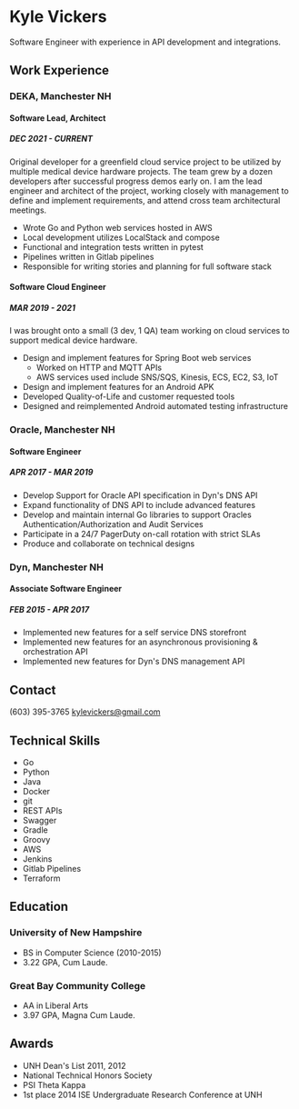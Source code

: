 # Kyle Vickers

Software Engineer with experience in API development and integrations.

## Work Experience

### DEKA, Manchester NH

#### Software Lead, Architect

##### DEC 2021 - CURRENT

Original developer for a greenfield cloud service project to be
utilized by multiple medical device hardware projects. The team
grew by a dozen developers after successful progress demos early on.
I am the lead engineer and architect of the project, working closely
with management to define and implement requirements, and attend
cross team architectural meetings.

- Wrote Go and Python web services hosted in AWS
- Local development utilizes LocalStack and compose
- Functional and integration tests written in pytest
- Pipelines written in Gitlab pipelines
- Responsible for writing stories and planning for full software stack

#### Software Cloud Engineer

##### MAR 2019 - 2021

I was brought onto a small (3 dev, 1 QA) team working on cloud services to
support medical device hardware.

- Design and implement features for Spring Boot web services
    - Worked on HTTP and MQTT APIs
    - AWS services used include SNS/SQS, Kinesis, ECS, EC2, S3, IoT
- Design and implement features for an Android APK
- Developed Quality-of-Life and customer requested tools
- Designed and reimplemented Android automated testing infrastructure

### Oracle, Manchester NH

#### Software Engineer

##### APR 2017 - MAR 2019

- Develop Support for Oracle API specification in Dyn's DNS API
- Expand functionality of DNS API to include advanced features
- Develop and maintain internal Go libraries to support Oracles Authentication/Authorization and Audit Services
- Participate in a 24/7 PagerDuty on-call rotation with strict SLAs
- Produce and collaborate on technical designs

### Dyn, Manchester NH

#### Associate Software Engineer

##### FEB 2015 - APR 2017

- Implemented new features for a self service DNS storefront
- Implemented new features for an asynchronous provisioning & orchestration API
- Implemented new features for Dyn's DNS management API

## Contact

(603) 395-3765
kylevickers@gmail.com

## Technical Skills

- Go
- Python
- Java
- Docker
- git
- REST APIs
- Swagger
- Gradle
- Groovy
- AWS
- Jenkins
- Gitlab Pipelines
- Terraform

## Education

### University of New Hampshire

- BS in Computer Science (2010-2015)
- 3.22 GPA, Cum Laude.

### Great Bay Community College

- AA in Liberal Arts
- 3.97 GPA, Magna Cum Laude.

## Awards

- UNH Dean's List 2011, 2012
- National Technical Honors Society
- PSI Theta Kappa
- 1st place 2014 ISE Undergraduate Research Conference at UNH
